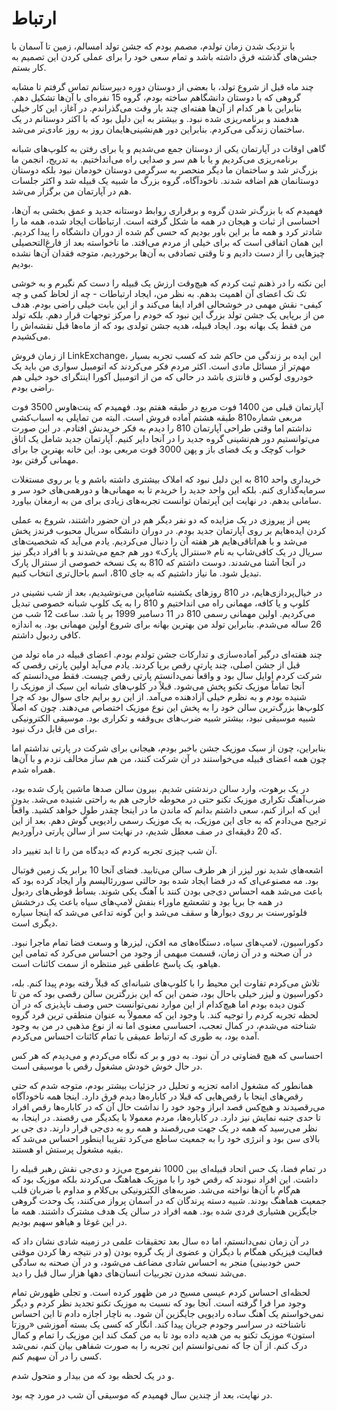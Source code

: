 # ارتباط

با نزدیک شدن زمان تولدم، مصمم بودم که جشن تولد امسالم، زمین تا آسمان با جشن‌های گذشته فرق داشته باشد و تمام سعی خود را برای عملی کردن این تصمیم به کار بستم.

 چند ماه قبل از شروع تولد، با بعضی از دوستان دوره دبیرستانم تماس گرفتم تا مشابه گروهی که با دوستان دانشگاهم ساخته بودم، گروه 15 نفره‌ای با آن‌ها تشکیل دهم. بنابراین با هر کدام از آن‌ها هفته‌ای چند بار وقت می‌گذراندم. در آغاز، این کار خیلی هدفمند و برنامه‌ریزی شده نبود. و بیشتر به این دلیل بود که با اکثر دوستانم در یک ساختمان زندگی می‌کردم. بنابراین دور هم‌نشینی‌هایمان روز به روز عادی‌تر می‌شد.

 گاهی اوقات در آپارتمان یکی از دوستان جمع می‌شدیم و یا برای رفتن به کلوپ‌های شبانه برنامه‌ریزی می‌کردیم و یا با هم سر و صدایی راه می‌انداختیم. به تدریج، انجمن ما بزرگ‌تر شد و ساختمان ما دیگر منحصر به سرگرمی دوستان خودمان نبود بلکه دوستان دوستانمان هم اضافه شدند. ناخودآگاه، گروه بزرگ ما شبیه یک قبیله شد و اکثر جلسات‌ هم در آپارتمان من برگزار می‌شد.

 فهمیدم که با بزرگ‌تر شدن گروه و برقراری روابط دوستانه جدید و عمق بخشی به آن‌ها، احساسی از ثبات و هیجان در همه ما شکل گرفته است. ارتباطات ایجاد شده، همه ما را شادتر کرد و همه ما بر این باور بودیم که حسی گم شده از دوران دانشگاه را پیدا کردیم. این همان اتفاقی است که برای خیلی از مردم می‌افتد. ما ناخواسته بعد از فارغ‌التحصیلی چیزهایی را از دست دادیم و تا وقتی تصادفی به آن‌ها برخوردیم، متوجه فقدان آن‌ها نشده بودیم.

  این نکته را در ذهنم ثبت کردم که هیچ‌وقت ارزش یک قبیله را دست کم نگیرم و به خوشی تک تک اعضای آن اهمیت بدهم.  به نظر من، ایجاد ارتباطات - چه از لحاظ کمی و چه کیفی- نقش مهمی در خوشحالی افراد ایفا می‌کند و از این بابت خیلی راضی بودم. هدف من از برپایی یک جشن تولد بزرگ این نبود که خودم را مرکز توجهات قرار دهم. بلکه تولد من فقط یک بهانه بود. ایجاد قبیله، هدیه جشن تولدی بود که از ماه‌ها قبل نقشه‌اش را می‌کشیدم.

  از زمان فروش LinkExchange، این ایده بر زندگی من حاکم شد که کسب تجربه بسیار مهم‌تر از مسائل مادی است. اکثر مردم فکر می‌کردند که اتومبیل سواری من باید یک خودروی لوکس و فانتزی باشد در حالی که من از اتومبیل آکورا اینتگرای خود خیلی هم راضی بودم.

  آپارتمان قبلی من 1400 فوت مربع در طبقه هفتم بود. فهمیدم که پنت‌هاوس 3500 فوت مربعی شماره810 طبقه هشتم آماده فروش است. البته من تمایلی به اسباب‌کشی نداشتم اما وقتی طراحی آپارتمان 810 را دیدم به فکر خریدنش افتادم. در این صورت می‌توانستیم دور هم‌نشینی گروه جدید را در آنجا دایر کنیم. آپارتمان جدید شامل یک اتاق خواب کوچک و یک فضای باز و پهن 3000 فوت مربعی بود. این خانه بهترین جا برای مهمانی گرفتن بود.

  خریداری واحد 810 به این دلیل نبود که املاک بیشتری داشته باشم و یا بر روی مستغلات سرمایه‌گذاری کنم. بلکه این واحد جدید را خریدم تا به مهمانی‌ها و دورهمی‌های خود سر و سامانی بدهم. در نهایت این آپرتمان توانست تجربه‌های زیادی برای من به ارمغان بیاورد.

  پس از پیروزی در یک مزایده که دو نفر دیگر هم در ان حضور داشتند، شروع به عملی کردن ایده‌هایم بر روی آپارتمان جدید بودم. در دوران دانشگاه سریال محبوب فرندز پخش می‌شد و با هم‌اتاقی‌هایم هر هفته آن را دنبال می‌کردیم. یادم می‌آید که شخصیت‌های سریال در یک کافی‌شاپ به نام «سنترال پارک» دور هم جمع می‌شدند و با افراد دیگر نیز در آنجا آشنا می‌شدند. دوست داشتم که 810 به یک نسخه خصوصی از سنترال پارک تبدیل شود. ما نیاز داشتیم که به جای 810، اسم باحال‌تری انتخاب کنیم.

  در خیال‌پردازی‌هایم، در 810 روزهای یکشنبه شامپاین می‌نوشیدیم، بعد از شب نشینی در کلوپ و یا کافه، مهمانی راه می انداختیم و 810 را به یک کلوپ شبانه خصوصی تبدیل می‌کردیم. اولین مهمانی رسمی 810 در 11 دسامبر 1999 بر پا شد. ساعت 12 شب من 26 ساله می‌شدم. بنابراین تولد من بهترین بهانه برای شروع اولین مهمانی بود. به اندازه کافی ردبول داشتم.

  چند هفته‌ای درگیر آماده‌سازی و تدارکات جشن تولدم بودم. اعضای قبیله در ماه تولد من قبل از جشن اصلی، چند پارتی رقص برپا کردند. یادم می‌آید اولین پارتی رقصی که شرکت کردم اوایل سال بود و واقعاً نمی‌دانستم پارتی رقص چیست. فقط می‌دانستم که آنجا تماماً موزیک تکنو پخش می‌شود. قبلاً در کلوپ‌های شبانه این سبک از موزیک را شنیده بودم و به نظرم خیلی آزادهنده می‌آمد. از این رو برایم جای سوال بود که چرا کلوپ‌ها بزرگ‌ترین سالن خود را به پخش این نوع موزیک اختصاص می‌دهند. چون که اصلاً شبیه موسیقی نبود، بیشتر شبیه ضرب‌های بی‌وقفه و تکراری بود. موسیقی الکترونیکی برای من قابل درک نبود.

  بنابراین، چون از سبک موزیک جشن باخبر بودم، هیجانی برای شرکت در پارتی نداشتم اما چون همه اعضای قبیله می‌خواستند در آن شرکت کنند، من هم ساز مخالف نزدم و با آن‌ها همراه شدم.

  در یک برهوت، وارد سالن درندشتی شدیم. بیرون سالن صدها ماشین پارک شده بود، ضرب‌آهنگ تکراری موزیک تکنو حتی در محوطه خارجی هم به راحتی شنیده می‌شد. بدون این که ابراز کنم، سعی داشتم بدانم که ماندن ما در اینجا چقدر طول خواهد کشید. واقعاً ترجیح می‌دادم که به جای این موزیک، به یک موزیک رسمی رادیویی گوش دهم. بعد از این که 20 دقیقه‌ای در صف معطل شدیم، در نهایت سر از سالن پارتی درآوردیم.

  آن شب چیزی تجربه کردم که دیدگاه من را تا ابد تغییر داد.

  اشعه‌های شدید نور لیزر از هر طرف سالن می‌تابید. فضای آنجا 10 برابر یک زمین فوتبال بود. مه مصنوعی‌ای که در فضا ایجاد شده بود حالتی سوررئالیسم وار ایجاد کرده بود که باعث می‌شد همه احساس دی‌جی بودن کنند با آهنگ یکی شوند. بساط قوطی‌های ردبول در همه جا برپا بود و تشعشع ماوراء بنفش لامپ‌های سیاه باعث یک درخشش فلوئورسنت بر روی دیوارها و سقف می‌شد و این گونه تداعی می‌شد که اینجا سیاره دیگری است.

  دکوراسیون، لامپ‌های سیاه، دستگاه‌های مه افکن، لیزرها و وسعت فضا تمام ماجرا نبود. در آن صحنه و در آن زمان، قسمت مبهمی از وجود من احساس می‌کرد که تمامی این هیاهو، یک پاسخ عاطفی غیر منتظره از سمت کائنات است.

  تلاش می‌کردم تفاوت این محیط را با کلوپ‌های شبانه‌ای که قبلاً رفته بودم پیدا کنم. بله، دکوراسیون و لیزر خیلی باحال بود، ضمن این که این بزرگترین سالن رقصی بود که من تا کنون دیده بودم اما هیچ‌کدام از این موارد نمی‌توانست حس وصف ناپذیزی که در آن لحظه تجربه کردم را توجیه کند. با وجود این که معمولاً به عنوان منطقی ترین فرد گروه شناخته می‌شدم، در کمال تعجب، احساسی معنوی اما نه از نوع مذهبی در من به وجود آمده بود، به طوری که ارتباط عمیقی با تمام کائنات احساس می‌کردم.

  احساسی که هیچ قضاوتی در آن نبود. به دور و بر که نگاه می‌کردم و می‌دیدم که هر کس در حال خوش خودش مشغول رقص با موسیقی است.

  همانطور که مشغول ادامه تجزیه و تحلیل در جزئیات بیشتر بودم، متوجه شدم که حتی رقص‌های اینجا با رقص‌هایی که قبلا در کاباره‌ها دیدم فرق دارد. اینجا همه ناخودآگاه می‌رقصیدند و هیچ‌کس قصد ابراز وجود خود را نداشت حال آن که در کاباره‌ها رقص افراد تا حدی جنبه نمایش نیز دارد. در کاباره‌ها، مردم معمولا با یکدیگر می رقصند. در اینجا، به نظر می‌رسید که همه در یک جهت می‌رقصند و همه رو به دی‌جی قرار دارند. دی جی بر بالای سن بود و انرژی خود را به جمعیت ساطع می‌کرد  تقریبا اینطور احساس می‌شد که بقیه مشغول پرستش او هستند.

  در تمام فضا، یک حس اتحاد قبیله‌‍‌‌ای بین 1000 نفرموج می‌زد و دی‌جی نقش رهبر قبیله را داشت. این افراد نبودند که رقص خود را با موزیک هماهنگ می‌کردند بلکه موزیک بود که هم‌گام با آن‌ها نواخته می‌شد. ضربه‌های الکترونیکی بی‌کلام و مداوم با ضربان قلب جمعیت هماهنگ بودند. شبیه دسته پرندگان که در آسمان پرواز می‌کنند، یک وحدت گروهی جایگزین هشیاری فردی شده بود. همه افراد در سالن یک هدف مشترک داشتند. همه ما در این غوغا و هیاهو سهیم بودیم.

  در آن زمان نمی‌دانستم، اما ده سال بعد تحقیقات علمی در زمینه شادی نشان داد که فعالیت فیزیکی همگام با دیگران و عضوی از یک گروه بودن (و در نتیجه رها کردن موقتی حس خودبینی) منجر به احساس شادی مضاعف می‌شود، و در آن صحنه به سادگی می‌شد نسخه مدرن تجربیات انسان‌های دهها هزار سال قبل را دید.

  لحظه‌ای احساس کردم عیسی مسیح در من ظهور کرده است. و تجلی ظهورش تمام وجود مرا فرا گرفته است. آنجا بود که نسبت به موزیک تکنو تجدید نظر کردم و دیگر نمی‌خواستم یک آهنگ ساده رادیویی جایگزین آن شود. به ناچار اجازه دادم تا این احساس ناشناخته در سراسر وجودم جریان پیدا کند. انگار که کسی یک بسته آموزشی «روزتا استون» موزیک تکنو به من هدیه داده بود تا به من کمک کند این موزیک را تمام و کمال درک کنم. از آن جا که نمی‌توانستم این تجربه را به صورت شفاهی بیان کنم، نمی‌شد کسی را در آن سهیم کنم.

  و در یک لحظه بود  که من بیدار  و متحول شدم.

  در نهایت، بعد از چندین سال فهمیدم که موسیقی آن شب در مورد چه بود.